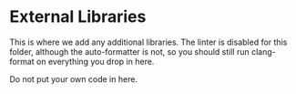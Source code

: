 # External Libraries

This is where we add any additional libraries.
The linter is disabled for this folder, although the auto-formatter is not,
so you should still run clang-format on everything you drop in here.

Do not put your own code in here.
